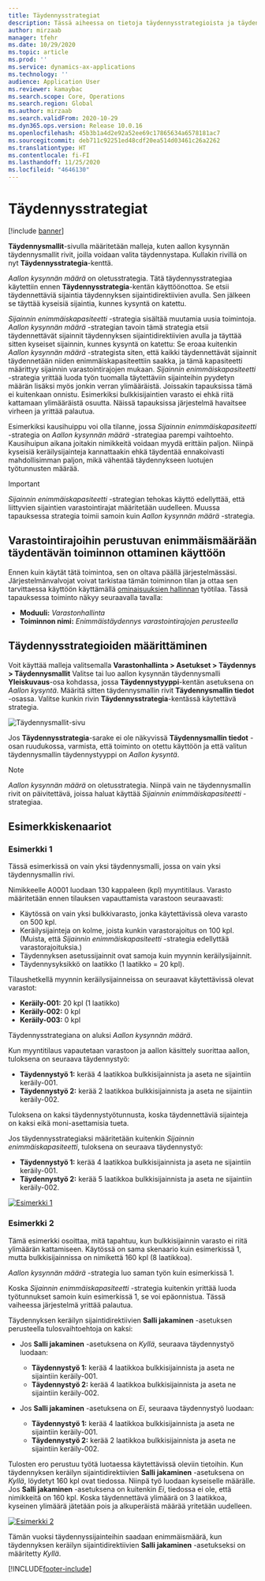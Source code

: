 ```yaml
---
title: Täydennysstrategiat
description: Tässä aiheessa on tietoja täydennysstrategioista ja täydennystavan valitsemisesta käyttämällä Täydennysstrategia-kenttää aallon kysynnän täydennysmallin riveillä.
author: mirzaab
manager: tfehr
ms.date: 10/29/2020
ms.topic: article
ms.prod: ''
ms.service: dynamics-ax-applications
ms.technology: ''
audience: Application User
ms.reviewer: kamaybac
ms.search.scope: Core, Operations
ms.search.region: Global
ms.author: mirzaab
ms.search.validFrom: 2020-10-29
ms.dyn365.ops.version: Release 10.0.16
ms.openlocfilehash: 45b3b1a4d2e92a52ee69c17865634a6578181ac7
ms.sourcegitcommit: deb711c92251ed48cdf20ea514d03461c26a2262
ms.translationtype: HT
ms.contentlocale: fi-FI
ms.lasthandoff: 11/25/2020
ms.locfileid: "4646130"
---
```

# <a name="replenishment-strategies"></a>Täydennysstrategiat

[!include [banner](../includes/banner.md)]

**Täydennysmallit**-sivulla määritetään malleja, kuten aallon kysynnän täydennysmallit rivit, joilla voidaan valita täydennystapa. Kullakin rivillä on nyt **Täydennysstrategia**-kenttä.

*Aallon kysynnän määrä* on oletusstrategia. Tätä täydennysstrategiaa käytettiin ennen **Täydennysstrategia**-kentän käyttöönottoa. Se etsii täydennettäviä sijaintia täydennyksen sijaintidirektiivien avulla. Sen jälkeen se täyttää kyseisiä sijaintia, kunnes kysyntä on katettu.

*Sijainnin enimmäiskapasiteetti* -strategia sisältää muutamia uusia toimintoja. *Aallon kysynnän määrä* -strategian tavoin tämä strategia etsii täydennettävät sijainnit täydennyksen sijaintidirektiivien avulla ja täyttää sitten kyseiset sijainnin, kunnes kysyntä on katettu: Se eroaa kuitenkin *Aallon kysynnän määrä* -strategista siten, että kaikki täydennettävät sijainnit täydennetään niiden enimmäiskapasiteettiin saakka, ja tämä kapasiteetti määrittyy sijainnin varastointirajojen mukaan. *Sijainnin enimmäiskapasiteetti* -strategia yrittää luoda työn tuomalla täytettäviin sijainteihin pyydetyn määrän lisäksi myös jonkin verran ylimääräistä. Joissakin tapauksissa tämä ei kuitenkaan onnistu. Esimerkiksi bulkkisijaintien varasto ei ehkä riitä kattamaan ylimääräistä osuutta. Näissä tapauksissa järjestelmä havaitsee virheen ja yrittää palautua.

Esimerkiksi kausihuippu voi olla tilanne, jossa *Sijainnin enimmäiskapasiteetti* -strategia on *Aallon kysynnän määrä* -strategiaa parempi vaihtoehto. Kausihuipun aikana joitakin nimikkeitä voidaan myydä erittäin paljon. Niinpä kyseisiä keräilysijainteja kannattaakin ehkä täydentää ennakoivasti mahdollisimman paljon, mikä vähentää täydennykseen luotujen työtunnusten määrää.

> [!IMPORTANT]
> *Sijainnin enimmäiskapasiteetti* -strategian tehokas käyttö edellyttää, että liittyvien sijaintien varastointirajat määritetään uudelleen. Muussa tapauksessa strategia toimii samoin kuin *Aallon kysynnän määrä* -strategia.

## <a name="turn-on-the-replenish-to-max-based-on-stocking-limits-feature"></a>Varastointirajoihin perustuvan enimmäismäärään täydentävän toiminnon ottaminen käyttöön

Ennen kuin käytät tätä toimintoa, sen on oltava päällä järjestelmässäsi. Järjestelmänvalvojat voivat tarkistaa tämän toiminnon tilan ja ottaa sen tarvittaessa käyttöön käyttämällä [ominaisuuksien hallinnan](../../fin-ops-core/fin-ops/get-started/feature-management/feature-management-overview.md) työtilaa. Tässä tapauksessa toiminto näkyy seuraavalla tavalla:

- **Moduuli:** *Varastonhallinta*
- **Toiminnon nimi:** *Enimmäistäydennys varastointirajojen perusteella*

## <a name="set-up-replenishment-strategies"></a>Täydennysstrategioiden määrittäminen

Voit käyttää malleja valitsemalla **Varastonhallinta \> Asetukset \> Täydennys \> Täydennysmallit** Valitse tai luo aallon kysynnän täydennysmalli **Yleiskuvaus**-osa kohdassa, jossa **Täydennystyyppi**-kentän asetuksena on *Aallon kysyntä*. Määritä sitten täydennysmallin rivit **Täydennysmallin tiedot** -osassa. Valitse kunkin rivin **Täydennysstrategia**-kentässä käytettävä strategia.

![Täydennysmallit-sivu](media/ReplenTempWaveDmdMaxLocCap.png "Täydennysmallit-sivu")

Jos **Täydennysstrategia**-sarake ei ole näkyvissä **Täydennysmallin tiedot** -osan ruudukossa, varmista, että toiminto on otettu käyttöön ja että valitun täydennysmallin täydennystyyppi on *Aallon kysyntä*.

> [!NOTE]
> *Aallon kysynnän määrä* on oletusstrategia. Niinpä vain ne täydennysmallin rivit on päivitettävä, joissa haluat käyttää *Sijainnin enimmäiskapasiteetti* -strategiaa.

## <a name="example-scenarios"></a>Esimerkkiskenaariot

### <a name="example-1"></a>Esimerkki 1

Tässä esimerkissä on vain yksi täydennysmalli, jossa on vain yksi täydennysmallin rivi.

Nimikkeelle A0001 luodaan 130 kappaleen (kpl) myyntitilaus. Varasto määritetään ennen tilauksen vapauttamista varastoon seuraavasti:

- Käytössä on vain yksi bulkkivarasto, jonka käytettävissä oleva varasto on 500 kpl.
- Keräilysijainteja on kolme, joista kunkin varastorajoitus on 100 kpl. (Muista, että *Sijainnin enimmäiskapasiteetti* -strategia edellyttää varastorajoituksia.)
- Täydennyksen asetussijainnit ovat samoja kuin myynnin keräilysijainnit.
- Täydennysyksikkö on laatikko (1 laatikko = 20 kpl).

Tilaushetkellä myynnin keräilysijainneissa on seuraavat käytettävissä olevat varastot:

- **Keräily-001:** 20 kpl (1 laatikko)
- **Keräily-002:** 0 kpl
- **Keräily-003:** 0 kpl

Täydennysstrategiana on aluksi *Aallon kysynnän määrä*.

Kun myyntitilaus vapautetaan varastoon ja aallon käsittely suorittaa aallon, tuloksena on seuraava täydennystyö:

- **Täydennystyö 1:** kerää 4 laatikkoa bulkkisijainnista ja aseta ne sijaintiin keräily-001.
- **Täydennystyö 2:** kerää 2 laatikkoa bulkkisijainnista ja aseta ne sijaintiin keräily-002.

Tuloksena on kaksi täydennystyötunnusta, koska täydennettäviä sijainteja on kaksi eikä moni-asettamisia tueta.

Jos täydennysstrategiaksi määritetään kuitenkin *Sijainnin enimmäiskapasiteetti*, tuloksena on seuraava täydennystyö:

- **Täydennystyö 1:** kerää 4 laatikkoa bulkkisijainnista ja aseta ne sijaintiin keräily-001.
- **Täydennystyö 2:** kerää 5 laatikkoa bulkkisijainnista ja aseta ne sijaintiin keräily-002.

[![Esimerkki 1](media/ReplenTemp_example_1.png "Esimerkki 1")](media/ReplenTemp_example_1_large.png)

### <a name="example-2"></a>Esimerkki 2

Tämä esimerkki osoittaa, mitä tapahtuu, kun bulkkisijainnin varasto ei riitä ylimäärän kattamiseen. Käytössä on sama skenaario kuin esimerkissä 1, mutta bulkkisijainnissa on nimikettä 160 kpl (8 laatikkoa).

*Aallon kysynnän määrä* -strategia luo saman työn kuin esimerkissä 1.

Koska *Sijainnin enimmäiskapasiteetti* -strategia kuitenkin yrittää luoda työtunnukset samoin kuin esimerkissä 1, se voi epäonnistua. Tässä vaiheessa järjestelmä yrittää palautua.

Täydennyksen keräilyn sijaintidirektiivien **Salli jakaminen** -asetuksen perusteella tulosvaihtoehtoja on kaksi:

- Jos **Salli jakaminen** -asetuksena on *Kyllä*, seuraava täydennystyö luodaan:

    - **Täydennystyö 1:** kerää 4 laatikkoa bulkkisijainnista ja aseta ne sijaintiin keräily-001.
    - **Täydennystyö 2:** kerää 4 laatikkoa bulkkisijainnista ja aseta ne sijaintiin keräily-002.

- Jos **Salli jakaminen** -asetuksena on *Ei*, seuraava täydennystyö luodaan:

    - **Täydennystyö 1:** kerää 4 laatikkoa bulkkisijainnista ja aseta ne sijaintiin keräily-001.
    - **Täydennystyö 2:** kerää 2 laatikkoa bulkkisijainnista ja aseta ne sijaintiin keräily-002.

Tulosten ero perustuu työtä luotaessa käytettävissä oleviin tietoihin. Kun täydennyksen keräilyn sijaintidirektiivien **Salli jakaminen** -asetuksena on *Kyllä*, löydetyt 160 kpl ovat tiedossa. Niinpä työ luodaan kyseiselle määrälle. Jos **Salli jakaminen** -asetuksena on kuitenkin *Ei*, tiedossa ei ole, että nimikkeitä on 160 kpl. Koska täydennettävä ylimäärä on 3 laatikkoa, kyseinen ylimäärä jätetään pois ja alkuperäistä määrää yritetään uudelleen.

[![Esimerkki 2](media/ReplenTemp_example_2.png "Esimerkki 2")](media/ReplenTemp_example_2_large.png)

Tämän vuoksi täydennyssijainteihin saadaan enimmäismäärä, kun täydennyksen keräilyn sijaintidirektiivien **Salli jakaminen** -asetukseksi on määritetty *Kyllä*.


[!INCLUDE[footer-include](../../includes/footer-banner.md)]
